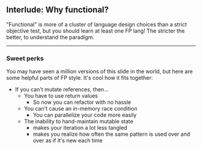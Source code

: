 ## Interlude: Why functional?

"Functional" is more of a cluster of language design choices than a strict objective test, but you should learn at least one FP lang! The stricter the better, to understand the paradigm.

---

### Sweet perks

You may have seen a million versions of this slide in the world, but here are some helpful parts of FP style. It's cool how it fits together:

* If you can't mutate references, then...
  * You have to use return values
    * So now you can refactor with no hassle
  * You can't cause an in-memory race condition
    * You can parallelize your code more easily 
  * The inability to hand-maintain mutable state
    * makes your iteration a lot less tangled
    * makes you realize how often the same pattern is used over and over as if it's new each time
